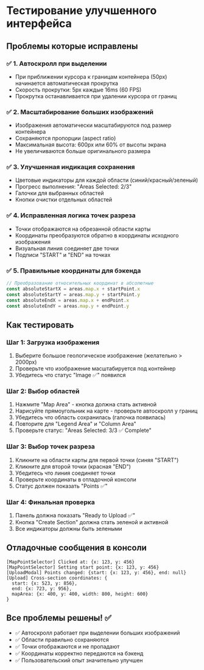 # Тестирование улучшенного интерфейса

## Проблемы которые исправлены

### ✅ 1. Автоскролл при выделении
- При приближении курсора к границам контейнера (50px) начинается автоматическая прокрутка
- Скорость прокрутки: 5px каждые 16ms (60 FPS)
- Прокрутка останавливается при удалении курсора от границ

### ✅ 2. Масштабирование больших изображений  
- Изображения автоматически масштабируются под размер контейнера
- Сохраняются пропорции (aspect ratio)
- Максимальная высота: 600px или 60% от высоты экрана
- Не увеличиваются больше оригинального размера

### ✅ 3. Улучшенная индикация сохранения
- Цветовые индикаторы для каждой области (синий/красный/зеленый)
- Прогресс выполнения: "Areas Selected: 2/3"
- Галочки для выбранных областей
- Кнопки очистки отдельных областей

### ✅ 4. Исправленная логика точек разреза
- Точки отображаются на обрезанной области карты
- Координаты преобразуются обратно в координаты исходного изображения
- Визуальная линия соединяет две точки
- Подписи "START" и "END" на точках

### ✅ 5. Правильные координаты для бэкенда
```javascript
// Преобразование относительных координат в абсолютные
const absoluteStartX = areas.map.x + startPoint.x
const absoluteStartY = areas.map.y + startPoint.y
const absoluteEndX = areas.map.x + endPoint.x  
const absoluteEndY = areas.map.y + endPoint.y
```

## Как тестировать

### Шаг 1: Загрузка изображения
1. Выберите большое геологическое изображение (желательно > 2000px)
2. Проверьте что изображение масштабируется под контейнер
3. Убедитесь что статус "Image ✅" появился

### Шаг 2: Выбор областей
1. Нажмите "Map Area" - кнопка должна стать активной
2. Нарисуйте прямоугольник на карте - проверьте автоскролл у границ
3. Убедитесь что область сохранилась (галочка появилась)
4. Повторите для "Legend Area" и "Column Area"
5. Проверьте статус: "Areas Selected: 3/3 ✅ Complete"

### Шаг 3: Выбор точек разреза
1. Кликните на области карты для первой точки (синяя "START")
2. Кликните для второй точки (красная "END") 
3. Убедитесь что линия соединяет точки
4. Проверьте координаты в отладочной консоли
5. Статус должен показать "Points ✅"

### Шаг 4: Финальная проверка
1. Панель должна показать "Ready to Upload ✅"
2. Кнопка "Create Section" должна стать зеленой и активной
3. Все индикаторы должны быть зелеными

## Отладочные сообщения в консоли
```
[MapPointSelector] Clicked at: {x: 123, y: 456}
[MapPointSelector] Setting start point: {x: 123, y: 456}  
[UploadModal] Points changed: {start: {x: 123, y: 456}, end: null}
[Upload] Cross-section coordinates: {
  start: {x: 523, y: 856}, 
  end: {x: 723, y: 956},
  mapArea: {x: 400, y: 400, width: 800, height: 600}
}
```

## Все проблемы решены! ✅
- ✅ Автоскролл работает при выделении больших изображений
- ✅ Области правильно сохраняются  
- ✅ Точки отображаются и не пропадают
- ✅ Координаты корректно передаются на бэкенд
- ✅ Пользовательский опыт значительно улучшен